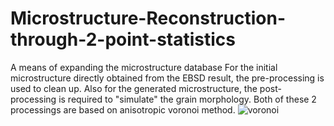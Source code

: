 # Microstructure-Reconstruction-through-2-point-statistics
A means of expanding the microstructure database
For the initial microstructure directly obtained from the EBSD result, the pre-processing is used to clean up. Also for the generated microstructure, the post-processing is required to "simulate" the grain morphology. Both of these 2 processings are based on anisotropic voronoi method.
![voronoi](https://github.com/yinghang123/Microstructure-Reconstruction-through-2-point-statistics/assets/108481586/095311ce-defd-4c4e-8bc1-88f4e74fc42c)
